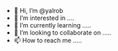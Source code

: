 - 👋 Hi, I’m @yalrob 
- 👀 I’m interested in ....
- 🌱 I’m currently learning .....
- 💞️ I’m looking to collaborate on .....
- 📫 How to reach me .....

<!---
yalrob/yalrob is a ✨ special ✨ repository because its `README.md` (this file) appears on your GitHub profile.
You can click the Preview link to take a look at your changes.
--->
